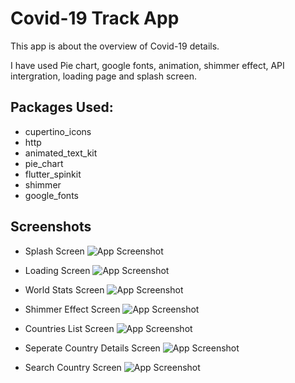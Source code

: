 
# Covid-19 Track App

This app is about the overview of Covid-19 details.

I have used Pie chart, google fonts, animation, shimmer effect, API intergration, loading page and splash screen.

## Packages Used:

- cupertino_icons
- http
- animated_text_kit
- pie_chart
- flutter_spinkit
- shimmer
- google_fonts


## Screenshots

- Splash Screen
![App Screenshot](https://raw.githubusercontent.com/SohaibAhmad786/Covid-19-Track-App-in-Flutter-Dart/master/ScreenShots/Screenshot_1663934101.png)

- Loading Screen
![App Screenshot](https://raw.githubusercontent.com/SohaibAhmad786/Covid-19-Track-App-in-Flutter-Dart/master/ScreenShots/Screenshot_1663934103.png)

- World Stats Screen
![App Screenshot](https://raw.githubusercontent.com/SohaibAhmad786/Covid-19-Track-App-in-Flutter-Dart/master/ScreenShots/Screenshot_1663934105.png)

- Shimmer Effect Screen
![App Screenshot](https://raw.githubusercontent.com/SohaibAhmad786/Covid-19-Track-App-in-Flutter-Dart/master/ScreenShots/Screenshot_1663934119.png)

- Countries List Screen
![App Screenshot](https://raw.githubusercontent.com/SohaibAhmad786/Covid-19-Track-App-in-Flutter-Dart/master/ScreenShots/Screenshot_1663934122.png)

- Seperate Country Details Screen
![App Screenshot](https://raw.githubusercontent.com/SohaibAhmad786/Covid-19-Track-App-in-Flutter-Dart/master/ScreenShots/Screenshot_1663934127.png)

- Search Country Screen
![App Screenshot](https://raw.githubusercontent.com/SohaibAhmad786/Covid-19-Track-App-in-Flutter-Dart/master/ScreenShots/Screenshot_1663934329.png)



